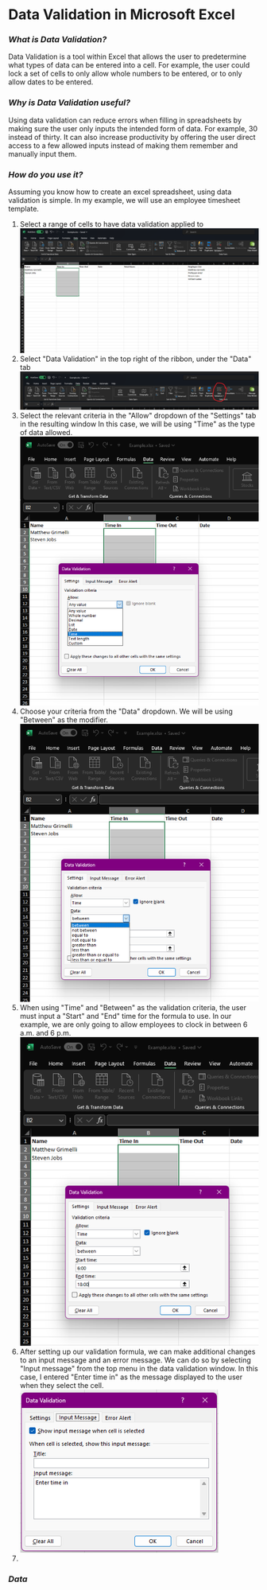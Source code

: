 # Data Validation in Microsoft Excel



### *What is Data Validation?*

Data Validation is a tool within Excel that allows the user to predetermine what types of data can be entered into a cell. For example, the user could lock a set of cells to only allow whole numbers to be entered, or to only allow dates to be entered. 

### *Why is Data Validation useful?*

Using data validation can reduce errors when filling in spreadsheets by making sure the user only inputs the intended form of data. For example, 30 instead of thirty. It can also increase productivity by offering the user direct access to a few allowed inputs instead of making them remember and manually input them. 

### *How do you use it?*

Assuming you know how to create an excel spreadsheet, using data validation is simple. In my example, we will use an employee timesheet template. 

1) Select a range of cells to have data validation applied to
![](./images/Screenshot%20(14).png)
2) Select "Data Validation" in the top right of the ribbon, under the "Data" tab
![](./images/Untitled.png)
3) Select the relevant criteria in the "Allow" dropdown of the "Settings" tab in the resulting window
In this case, we will be using "Time" as the type of data allowed. 
![](./images/Screenshot%20(15).png)
4) Choose your criteria from the "Data" dropdown.
We will be using "Between" as the modifier.
![](./images/Screenshot%20(16).png)
5) When using "Time" and "Between" as the validation criteria, the user must input a "Start" and "End" time for the formula to use. In our example, we are only going to allow employees to clock in between 6 a.m. and 6 p.m.
![](./images/Screenshot%20(17).png)
6) After setting up our validation formula, we can make additional changes to an input message and an error message. We can do so by selecting "Input message" from the top menu in the data validation window. In this case, I entered "Enter time in" as the message displayed to the user when they select the cell. 
![](./images/Untitled2.png)
7) 


### *Data*

